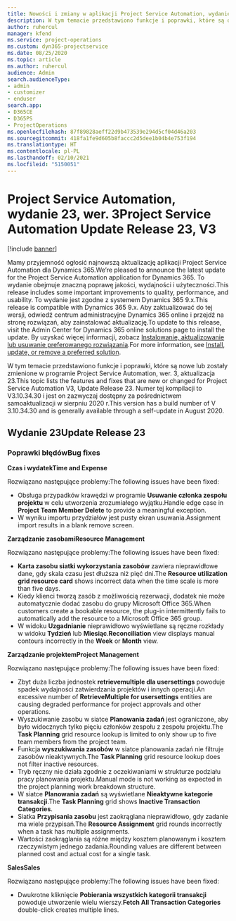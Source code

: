 ```yaml
---
title: Nowości i zmiany w aplikacji Project Service Automation, wydanie 23, wer. 3
description: W tym temacie przedstawiono funkcje i poprawki, które są dostępne w programie Project Service Automation, aktualizacja 23, wer. 3.
author: ruhercul
manager: kfend
ms.service: project-operations
ms.custom: dyn365-projectservice
ms.date: 08/25/2020
ms.topic: article
ms.author: ruhercul
audience: Admin
search.audienceType:
- admin
- customizer
- enduser
search.app:
- D365CE
- D365PS
- ProjectOperations
ms.openlocfilehash: 87f89828aeff22d9b473539e294d5cf04d46a203
ms.sourcegitcommit: 418fa1fe9d605b8faccc2d5dee1b04b4e753f194
ms.translationtype: HT
ms.contentlocale: pl-PL
ms.lasthandoff: 02/10/2021
ms.locfileid: "5150051"
---
```

# <a name="project-service-automation-update-release-23-v3"></a><span data-ttu-id="e3140-103">Project Service Automation, wydanie 23, wer. 3</span><span class="sxs-lookup"><span data-stu-id="e3140-103">Project Service Automation Update Release 23, V3</span></span>

[!include [banner](../includes/psa-now-project-operations.md)]

<span data-ttu-id="e3140-104">Mamy przyjemność ogłosić najnowszą aktualizację aplikacji Project Service Automation dla Dynamics 365.</span><span class="sxs-lookup"><span data-stu-id="e3140-104">We’re pleased to announce the latest update for the Project Service Automation application for Dynamics 365.</span></span> <span data-ttu-id="e3140-105">To wydanie obejmuje znaczną poprawę jakości, wydajności i użyteczności.</span><span class="sxs-lookup"><span data-stu-id="e3140-105">This release includes some important improvements to quality, performance, and usability.</span></span> <span data-ttu-id="e3140-106">To wydanie jest zgodne z systemem Dynamics 365 9.x.</span><span class="sxs-lookup"><span data-stu-id="e3140-106">This release is compatible with Dynamics 365 9.x.</span></span> <span data-ttu-id="e3140-107">Aby zaktualizować do tej wersji, odwiedź centrum administracyjne Dynamics 365 online i przejdź na stronę rozwiązań, aby zainstalować aktualizację.</span><span class="sxs-lookup"><span data-stu-id="e3140-107">To update to this release, visit the Admin Center for Dynamics 365 online solutions page to install the update.</span></span> <span data-ttu-id="e3140-108">By uzyskać więcej informacji, zobacz [Instalowanie, aktualizowanie lub usuwanie preferowanego rozwiązania](https://docs.microsoft.com/power-platform/admin/install-remove-preferred-solution).</span><span class="sxs-lookup"><span data-stu-id="e3140-108">For more information, see [Install, update, or remove a preferred solution](https://docs.microsoft.com/power-platform/admin/install-remove-preferred-solution).</span></span>

<span data-ttu-id="e3140-109">W tym temacie przedstawiono funkcje i poprawki, które są nowe lub zostały zmienione w programie Project Service Automation, wer. 3, aktualizacja 23.</span><span class="sxs-lookup"><span data-stu-id="e3140-109">This topic lists the features and fixes that are new or changed for Project Service Automation V3, Update Release 23.</span></span> <span data-ttu-id="e3140-110">Numer tej kompilacji to V3.10.34.30 i jest on zazwyczaj dostępny za pośrednictwem samoaktualizacji w sierpniu 2020 r.</span><span class="sxs-lookup"><span data-stu-id="e3140-110">This version has a build number of V 3.10.34.30 and is generally available through a self-update in August 2020.</span></span>

## <a name="update-release-23"></a><span data-ttu-id="e3140-111">Wydanie 23</span><span class="sxs-lookup"><span data-stu-id="e3140-111">Update Release 23</span></span>

### <a name="bug-fixes"></a><span data-ttu-id="e3140-112">Poprawki błędów</span><span class="sxs-lookup"><span data-stu-id="e3140-112">Bug fixes</span></span>

<span data-ttu-id="e3140-113">**Czas i wydatek**</span><span class="sxs-lookup"><span data-stu-id="e3140-113">**Time and Expense**</span></span>

<span data-ttu-id="e3140-114">Rozwiązano następujące problemy:</span><span class="sxs-lookup"><span data-stu-id="e3140-114">The following issues have been fixed:</span></span>
- <span data-ttu-id="e3140-115">Obsługa przypadków krawędzi w programie **Usuwanie członka zespołu projektu** w celu utworzenia zrozumiałego wyjątku.</span><span class="sxs-lookup"><span data-stu-id="e3140-115">Handle edge case in **Project Team Member Delete** to provide a meaningful exception.</span></span>
- <span data-ttu-id="e3140-116">W wyniku importu przydziałów jest pusty ekran usuwania.</span><span class="sxs-lookup"><span data-stu-id="e3140-116">Assignment import results in a blank remove screen.</span></span>

<span data-ttu-id="e3140-117">**Zarządzanie zasobami**</span><span class="sxs-lookup"><span data-stu-id="e3140-117">**Resource Management**</span></span>

<span data-ttu-id="e3140-118">Rozwiązano następujące problemy:</span><span class="sxs-lookup"><span data-stu-id="e3140-118">The following issues have been fixed:</span></span>

- <span data-ttu-id="e3140-119">**Karta zasobu siatki wykorzystania zasobów** zawiera nieprawidłowe dane, gdy skala czasu jest dłuższa niż pięć dni.</span><span class="sxs-lookup"><span data-stu-id="e3140-119">The **Resource utilization grid resource card** shows incorrect data when the time scale is more than five days.</span></span>
- <span data-ttu-id="e3140-120">Kiedy klienci tworzą zasób z możliwością rezerwacji, dodatek nie może automatycznie dodać zasobu do grupy Microsoft Office 365.</span><span class="sxs-lookup"><span data-stu-id="e3140-120">When customers create a bookable resource, the plug-in intermittently fails to automatically add the resource to a Microsoft Office 365 group.</span></span>
- <span data-ttu-id="e3140-121">W widoku **Uzgadnianie** nieprawidłowo wyświetlane są ręczne rozkłady w widoku **Tydzień** lub **Miesiąc**.</span><span class="sxs-lookup"><span data-stu-id="e3140-121">**Reconciliation** view displays manual contours incorrectly in the **Week** or **Month** view.</span></span>

<span data-ttu-id="e3140-122">**Zarządzanie projektem**</span><span class="sxs-lookup"><span data-stu-id="e3140-122">**Project Management**</span></span>

<span data-ttu-id="e3140-123">Rozwiązano następujące problemy:</span><span class="sxs-lookup"><span data-stu-id="e3140-123">The following issues have been fixed:</span></span>

- <span data-ttu-id="e3140-124">Zbyt duża liczba jednostek **retrievemultiple dla usersettings** powoduje spadek wydajności zatwierdzania projektów i innych operacji.</span><span class="sxs-lookup"><span data-stu-id="e3140-124">An excessive number of **RetrieveMultiple for usersettings** entities are causing degraded performance for project approvals and other operations.</span></span>
- <span data-ttu-id="e3140-125">Wyszukiwanie zasobu w siatce **Planowania zadań** jest ograniczone, aby było widocznych tylko pięciu członków zespołu z zespołu projektu.</span><span class="sxs-lookup"><span data-stu-id="e3140-125">The **Task Planning** grid resource lookup is limited to only show up to five team members from the project team.</span></span> 
- <span data-ttu-id="e3140-126">Funkcja **wyszukiwania zasobów** w siatce planowania zadań nie filtruje zasobów nieaktywnych.</span><span class="sxs-lookup"><span data-stu-id="e3140-126">The **Task Planning** grid resource lookup does not filter inactive resources.</span></span>
- <span data-ttu-id="e3140-127">Tryb ręczny nie działa zgodnie z oczekiwaniami w strukturze podziału pracy planowania projektu.</span><span class="sxs-lookup"><span data-stu-id="e3140-127">Manual mode is not working as expected in the project planning work breakdown structure.</span></span>
- <span data-ttu-id="e3140-128">W siatce **Planowania zadań** są wyświetlane **Nieaktywne kategorie transakcji**.</span><span class="sxs-lookup"><span data-stu-id="e3140-128">The **Task Planning** grid shows **Inactive Transaction Categories**.</span></span>
- <span data-ttu-id="e3140-129">Siatka **Przypisania zasobu** jest zaokrąglana nieprawidłowo, gdy zadanie ma wiele przypisań.</span><span class="sxs-lookup"><span data-stu-id="e3140-129">The **Resource Assignment** grid rounds incorrectly when a task has multiple assignments.</span></span>
- <span data-ttu-id="e3140-130">Wartości zaokrąglania są różne między kosztem planowanym i kosztem rzeczywistym jednego zadania.</span><span class="sxs-lookup"><span data-stu-id="e3140-130">Rounding values are different between planned cost and actual cost for a single task.</span></span>

<span data-ttu-id="e3140-131">**Sales**</span><span class="sxs-lookup"><span data-stu-id="e3140-131">**Sales**</span></span>

<span data-ttu-id="e3140-132">Rozwiązano następujące problemy:</span><span class="sxs-lookup"><span data-stu-id="e3140-132">The following issues have been fixed:</span></span>

- <span data-ttu-id="e3140-133">Dwukrotne kliknięcie **Pobierania wszystkich kategorii transakcji** powoduje utworzenie wielu wierszy.</span><span class="sxs-lookup"><span data-stu-id="e3140-133">**Fetch All Transaction Categories** double-click creates multiple lines.</span></span>
